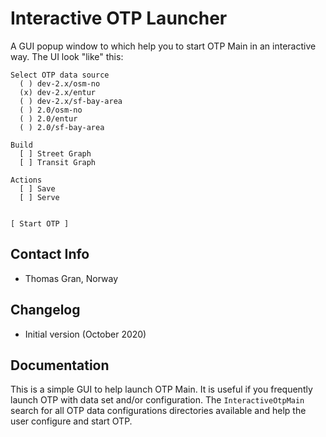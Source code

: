 # Interactive OTP Launcher
A GUI popup window to which help you to start OTP Main in an interactive way.
The UI look "like" this:
```
Select OTP data source
  ( ) dev-2.x/osm-no
  (x) dev-2.x/entur
  ( ) dev-2.x/sf-bay-area
  ( ) 2.0/osm-no
  ( ) 2.0/entur
  ( ) 2.0/sf-bay-area

Build
  [ ] Street Graph
  [ ] Transit Graph

Actions
  [ ] Save
  [ ] Serve


[ Start OTP ]

```


## Contact Info
- Thomas Gran, Norway


## Changelog
- Initial version (October 2020)


## Documentation
This is a simple GUI to help launch OTP Main. It is useful if you frequently launch OTP with
data set and/or configuration. The `InteractiveOtpMain` search for all OTP data configurations
directories available and help the user configure and start OTP.  
 

